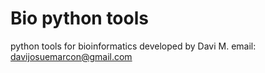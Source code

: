 # Bio python tools
python tools for bioinformatics
developed by Davi M.
email: davijosuemarcon@gmail.com
